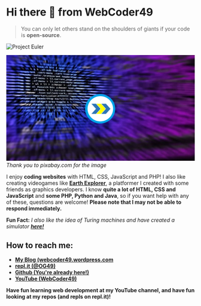 # Hi there 👋 from WebCoder49

> You can only let others
> stand on the shoulders
> of giants if your code
> is **open-source**.

![Project Euler](https://projecteuler.net/profile/OG49.pnG)

![Let's Code!](https://raw.githubusercontent.com/WebCoder49/WebCoder49/master/YouTube%20Cover.png)
*Thank you to pixabay.com for the image*

I enjoy **coding websites** with HTML, CSS, JavaScript and PHP! I also like creating videogames like [**Earth Explorer**](https://earthexplorer.og49.repl.co/), a platformer I created with some friends as graphics developers. I know **quite a lot of HTML, CSS and JavaScript** and **some PHP, Python and Java**, so if you want help with any of these, questions are welcome! **Please note that I may not be able to respond immediately.**

**Fun Fact:** *I also like the idea of Turing machines and have created a simulator [**here!**](https://turingtape.og49.repl.co/)*

## How to reach me: 

- [**My Blog (webcoder49.wordpress.com**](https://webcoder49.wordpress.com)
- [**repl.it (@OG49)**](https://repl.it/@OG49)
- [**Github (You're already here!)**](https://github.com/WebCoder49)
- [**YouTube (WebCoder49)**](https://www.youtube.com/channel/UCRGa9FlO3g-InDThc9Qk6Lw)

**Have fun learning web development at my YouTube channel, and have fun looking at my repos (and repls on repl.it)!**
